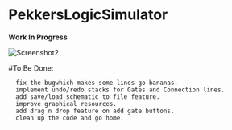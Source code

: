 # PekkersLogicSimulator

**Work In Progress**


![Screenshot2](https://raw.githubusercontent.com/pekkalanger/PekkersLogicSimulator/master/PekkersLogicSimulator/screenshot6.png)

#To Be Done:  

      fix the bugwhich makes some lines go bananas.
      implement undo/redo stacks for Gates and Connection lines.
      add save/load schematic to file feature.
      improve graphical resources.
      add drag n drop feature on add gate buttons.
      clean up the code and go home.

